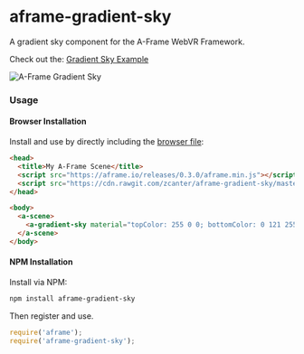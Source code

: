# aframe-gradient-sky
A gradient sky component for the A-Frame WebVR Framework.

Check out the: [Gradient Sky Example](https://zcanter.github.io/aframe-gradient-sky/)

![A-Frame Gradient Sky](https://cloud.githubusercontent.com/assets/5613001/22364303/65a91ce2-e425-11e6-8086-c4401b15dcdb.png)

### Usage

#### Browser Installation

Install and use by directly including the [browser file](dist):

```html
<head>
  <title>My A-Frame Scene</title>
  <script src="https://aframe.io/releases/0.3.0/aframe.min.js"></script>
  <script src="https://cdn.rawgit.com/zcanter/aframe-gradient-sky/master/dist/gradientsky.min.js"></script>
</head>

<body>
  <a-scene>
    <a-gradient-sky material="topColor: 255 0 0; bottomColor: 0 121 255;"></a-gradient-sky>
  </a-scene>
</body>
```

#### NPM Installation

Install via NPM:

```bash
npm install aframe-gradient-sky
```

Then register and use.

```js
require('aframe');
require('aframe-gradient-sky');
```